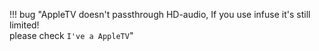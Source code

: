 !!! bug "AppleTV doesn't passthrough HD-audio, If you use infuse it's still limited!<br>please check `I've a AppleTV`"
